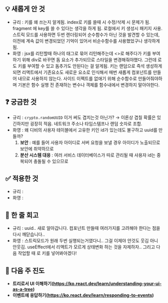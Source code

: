 ## 💡 **새롭게 안 것**


<aside>

- 규리 : 키를 왜 쓰는지 알게됨. index로 키를 쓸때 시 수정/삭제 시 문제가 됨. fragment 에 key를 쓸 수 있다는 생각을 하게 됨. 로컬에서 키 생성시 패키지 사용. 스트릭 모드를 사용하면 두번 렌더링되어 순수함수가 아닌 것을 발견할 수 있는데, 이전에 계속 값이 변경되었던 기억이 있어서 비순수함수를 사용했었구나 생각하게 됨.
- 화영 : jsx를 리턴할때 하나의 태그로 묶어 리턴해주는데 <>로 해주다가 키를 부여하기 위해 div로 바꾸면 돔 요소가 추가되므로 스타일을 변경해줘야했다. 그런데 <Fragment>로도 키를 부여할 수 있고 돔추가도 안된다는 걸 알게됨. 키는 랜덤으로 즉석 생성하게되면 리액트에서 기존요소도 새로운 요소로 인식해서 매번 새롭게 컴포넌트를 만들어 내므로 사용하지 않는다. 사이드 이펙트를 없애기 위해 순수함수로 만들어줘야하며 기본은 함수 실행 전 존재하는 변수나 객체를 함수내에서 변경하지 말아야한다.
</aside>

## ❓ **궁금한 것**

<aside>

- 규리 : `crypto.randomUUID` 이거 써도 겹치는것 아닌가?
→ 이론상 겹칠 확률은 있긴하지만 굉장히 적음. 네트워크 주소나 타임스템프나 랜덤 숫자로 조합.
- 화영 : 왜 디비의 사용자 테이블에서 고유한 키인 id가 있는데도 불구하고 uuid를 만들까?
    1. **보안** : 예를 들어 사용자 아이디로 서버 요청을 보낼 경우 아이디가 노출되므로 보안에 취약하므로
    2. **분산 시스템 대응** : 여러 서비스 데이터베이스가 따로 관리될 때 사용자 id는 중복되어 충돌될 수 있으므로
</aside>

## ✅ **적용한 것**

<aside>

- 규리 :
- 화영 :
</aside>

## 💬 한 줄 회고

<aside>

- 규리 : uuid.. 새로 알아갑니다. 컴포넌트 만들때 여러가지를 고려해야 한다는 점을 다시 깨닫습니다..
- 화영 : 스트릭모드가 원래 두번 실행되는거였다니.. 그걸 이제야 안것도 웃김 아니 안웃김. useEffect에서 리액트가 모르게 상태변화 하는 것을 자제하자.. 그리고 다음 작업할 때 <Fragment> 로 키를 넣어봐야겠다!
</aside>

## 💫 다음 주 진도

<aside>

- **트리로서 UI 이해하기(**https://ko.react.dev/learn/understanding-your-ui-as-a-tree**)**
- **이벤트에 응답하기(**https://ko.react.dev/learn/responding-to-events**)**
</aside>
